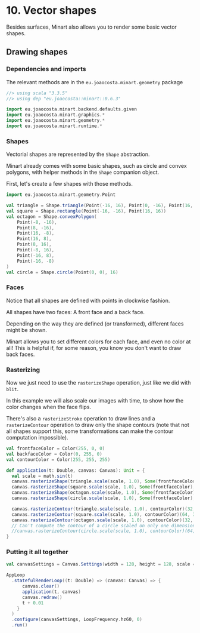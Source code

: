 # 10. Vector shapes

Besides surfaces, Minart also allows you to render some basic vector shapes.

## Drawing shapes

### Dependencies and imports

The relevant methods are in the `eu.joaocosta.minart.geometry` package

```scala
//> using scala "3.3.5"
//> using dep "eu.joaocosta::minart::0.6.3"

import eu.joaocosta.minart.backend.defaults.given
import eu.joaocosta.minart.graphics.*
import eu.joaocosta.minart.geometry.*
import eu.joaocosta.minart.runtime.*
```

### Shapes

Vectorial shapes are represented by the `Shape` abstraction.

Minart already comes with some basic shapes, such as circle and convex polygons, with helper methods in the `Shape` companion object.

First, let's create a few shapes with those methods.

```scala
import eu.joaocosta.minart.geometry.Point

val triangle = Shape.triangle(Point(-16, 16), Point(0, -16), Point(16, 16))
val square = Shape.rectangle(Point(-16, -16), Point(16, 16))
val octagon = Shape.convexPolygon(
    Point(-8, -16),
    Point(8, -16),
    Point(16, -8),
    Point(16, 8),
    Point(8, 16),
    Point(-8, 16),
    Point(-16, 8),
    Point(-16, -8)
)
val circle = Shape.circle(Point(0, 0), 16)
```

### Faces

Notice that all shapes are defined with points in clockwise fashion.

All shapes have two faces: A front face and a back face.

Depending on the way they are defined (or transformed), different faces might be shown.

Minart allows you to set different colors for each face, and even no color at all!
This is helpful if, for some reason, you know you don't want to draw back faces.

### Rasterizing

Now we just need to use the `rasterizeShape` operation, just like we did with `blit`.

In this example we will also scale our images with time, to show how the color changes when the face flips.

There's also a `rasterizeStroke` operation to draw lines and a `rasterizeContour` operation to draw only the shape
contours (note that not all shapes support this, some transformations can make the contour computation impossible).

```scala
val frontfaceColor = Color(255, 0, 0)
val backfaceColor = Color(0, 255, 0)
val contourColor = Color(255, 255, 255)

def application(t: Double, canvas: Canvas): Unit = {
  val scale = math.sin(t)
  canvas.rasterizeShape(triangle.scale(scale, 1.0), Some(frontfaceColor), Some(backfaceColor))(32, 32)
  canvas.rasterizeShape(square.scale(scale, 1.0), Some(frontfaceColor), Some(backfaceColor))(64, 32)
  canvas.rasterizeShape(octagon.scale(scale, 1.0), Some(frontfaceColor), Some(backfaceColor))(32, 64)
  canvas.rasterizeShape(circle.scale(scale, 1.0), Some(frontfaceColor), Some(backfaceColor))(64, 64)

  canvas.rasterizeContour(triangle.scale(scale, 1.0), contourColor)(32, 32)
  canvas.rasterizeContour(square.scale(scale, 1.0), contourColor)(64, 32)
  canvas.rasterizeContour(octagon.scale(scale, 1.0), contourColor)(32, 64)
  // Can't compute the contour of a circle scaled on only one dimension
  //canvas.rasterizeContour(circle.scale(scale, 1.0), contourColor)(64, 64)
}
```

### Putting it all together

```scala
val canvasSettings = Canvas.Settings(width = 128, height = 128, scale = Some(4), clearColor = Color(0, 0, 0))

AppLoop
  .statefulRenderLoop((t: Double) => (canvas: Canvas) => {
      canvas.clear()
      application(t, canvas)
      canvas.redraw()
      t + 0.01
    }
  )
  .configure(canvasSettings, LoopFrequency.hz60, 0)
  .run()
```
